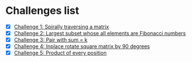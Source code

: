 # Challenges list

- [x] [Challenge 1: Spirally traversing a matrix](challenge-1/README.md)
- [x] [Challenge 2: Largest subset whose all elements are Fibonacci numbers](challenge-2/README.md)
- [x] [Challenge 3: Pair with sum = k](challenge-3/README.md)
- [x] [Challenge 4: Inplace rotate square matrix by 90 degrees](challenge-4/README.md)
- [x] [Challenge 5: Product of every position](challenge-5/README.md)
